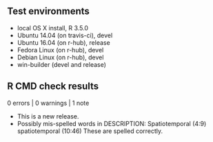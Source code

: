 ## Test environments

* local OS X install, R 3.5.0
* Ubuntu 14.04 (on travis-ci), devel
* Ubuntu 16.04 (on r-hub), release
* Fedora Linux (on r-hub), devel
* Debian Linux (on r-hub), devel
* win-builder (devel and release)

## R CMD check results

0 errors | 0 warnings | 1 note

* This is a new release.
* Possibly mis-spelled words in DESCRIPTION:
     Spatiotemporal (4:9)
     spatiotemporal (10:46)
These are spelled correctly.

